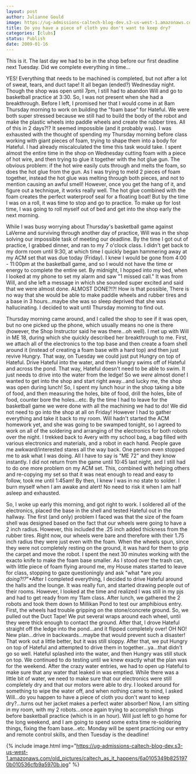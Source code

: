 ```yaml
---
layout: post
author: Julianne Gould
image: https://ug-admissions-caltech-blog-dev.s3-us-west-1.amazonaws.com/old_pictures/caltech_as_it_happens/6a0105349b8251970b010536cfb911970b.jpg
title: Do you have a piece of cloth you don't want to keep dry? 
categories: [clubs]
status: Publish
date: 2009-01-16
---
```


This is it. The last day we had to be in the shop before our first deadline next Tuesday. Did we complete everything in time...

YES! Everything that needs to be machined is completed, but not after a lot of sweat, tears, and duct tape! It all began (ended?) Wednesday night. Though the shop was open until 7pm, I still had to abandon Will and go to basketball practice at 3:30. So, I was not present when she had a breakthrough. Before I left, I promised her that I would come in at 8am Thursday morning to work on building the "foam base" for Hateful. We were both super stressed because we still had to build the body of the robot and make the plastic wheels into paddle wheels and create the rubber tires. All of this in 2 days?!? It seemed impossible (and it probably was). I was exhausted with the thought of spending my Thursday morning before class working with giant pieces of foam, trying to shape them into a body for Hateful. I had already miscalculated the time this task would take. I spent almost the entire time in the shop on Wednesday cutting foam with a piece of hot wire, and then trying to glue it together with the hot glue gun. The obvious problem: if the hot wire easily cuts through and melts the foam, so does the hot glue from the gun. As I was trying to meld 2 pieces of foam together, instead the hot glue was melting through both pieces, and not to mention causing an awful smell! However, once you get the hang of it, and figure out a technique, it works really well. The hot glue combined with the foam creates the perfect waterproof seal for a floating boat! But by the time I was on a roll, it was time to stop and go to practice. To make up for lost time, I was going to roll myself out of bed and get into the shop early the next morning.

While I was busy worrying about Thursday's basketball game against LaVerne and surviving through another day of practice, Will was in the shop solving our impossible task of meeting our deadline. By the time I got out of practice, I grabbed dinner, and ran to my 7 o'clock class. I didn't get back to my dorm room until 9:30, at which time I quickly began hammering away at my ACM set that was due today (Friday). I knew I would be gone from 4:00 - 11:00pm at the basketball game, and so I would not have the time or energy to complete the entire set. By midnight, I hopped into my bed, when I looked at my phone to set my alarm and saw "1 missed call." It was from Will, and she left a message in which she sounded super excited and said that we were almost done. ALMOST DONE?!?! How is that possible, There is no way that she would be able to make paddle wheels and rubber tires and a base in 3 hours...maybe she was so sleep deprived that she was hallucinating. I decided to wait until Thursday morning to find out.

Thursday morning came around, and I called the shop to see if it was open, but no one picked up the phone, which usually means no one is there (however, the Shop Instructor said he was there...oh well). I met up with Will in ME 18, during which she quickly described her breakthrough to me. First, we attach all of the electronics to the top base and then create a foam shell around it (instead of creating a foam base with a hard top) and then just revive Hungry. That way, on Tuesday we could just put Hungry on top of Hateful. Drive Hateful into the water, and then Hungry swims off of Hateful and across the pond. That way, Hateful doesn't need to be able to swim. It just needs to drive into the water from the ledge! So we *were* almost done! 
I wanted to get into the shop and start right away...and lucky me, the shop was open during lunch! So, I spent my lunch hour in the shop taking a bite of food, and then measuring the holes, bite of food, drill the holes, bite of food, counter bore the holes...etc. By the time I had to leave for the basketball game we were done with all the machining we had to do! We did not need to go into the shop at all on Friday! However I had to gather everything and take it back to my room. Will hadn't started the ACM homework yet, and she was going to be swamped tonight, so I agreed to work on all of the soldering and arranging of the electronics for both robots over the night. I trekked back to Avery with my school bag, a bag filled with various electronics and materials, and a robot in each hand. People gave me awkward/interested stares all the way back. One person even stopped me to ask what I was doing. All I have to say is "ME 72" and they know instantly. 
I did not return from the game until 10:45 last night, and I still had to do one more problem on my ACM set. This, combined with helping others and re-copying my set so that it was neat enough to read and easy to follow, took me until 1:45am! By then, I knew I was in no state to solder. I burn myself when I am awake and alert! No need to risk it when I am half asleep and exhausted.

So, I woke up early this morning, and got right to work. I soldered all of the electronics, placed the base in the shell and tested Hateful out in the hallway. The first (and only) problem I faced was that the size of the foam shell was designed based on the fact that our wheels were going to have a 2 inch radius. However, this included the .25 inch added thickness from the rubber tires. Right now, our wheels were bare and therefore with their 1.75 inch radius they were just even with the foam. When the wheels spun, since they were not completely resting on the ground, it was hard for them to grip the carpet and move the robot. I spent the next 30 minutes working with the exacto knife to make the foam base smaller. As I stood over the trash can, with little piece of foam flying around me, my House mates started to leave for class, stopping to gaze questioningly and ask "what *are *you doing?!?*"*After I completed everything, I decided to drive Hateful around the halls and the lounge. It was really fun, and started drawing people out of their rooms. However, I looked at the time and realized I was still in my pjs and had to get ready from my 11am class. 
After lunch, we gathered the 2 robots and took them down to Millikan Pond to test our amphibious entry. First, the wheels had trouble gripping on the stone/concrete ground. So, we pulled out the Duct Tape! We put several wraps around each wheel, until they were thick enough to contact the ground. After that, I drove Hateful straight off the ledge into the pond...and it flipped completely over! OH NO! New plan...drive in backwards...maybe that would prevent such a disaster! That work out a little better, but it was still sloppy. After that, we put Hungry on top of Hateful and attempted to drive them in together...ya...that didn't go so well. Hateful splashed into the water, and then Hungry was still stuck on top. We continued to do testing until we knew exactly what the plan was for the weekend. After the crazy water entries, we had to open up Hateful to make sure that any water that leaked in was emptied. While there was a little bit of water, we need to make sure that our electronics were still completely dry and that our motors were able to dry. I looked around for something to wipe the water off, and when nothing came to mind, I asked Will...do you happen to have a piece of cloth you don't want to keep dry?...turns out her jacket makes a perfect water absorber! 
Now, I am sitting in my room, with my 2 robots...once again trying to accomplish things before basketball practice (which is in an hour). Will just left to go home for the long weekend, and I am going to spend some extra time re-soldering things, fixing the foam base...etc. Monday will be spent practicing our entry and remote control skills, and then Tuesday is the deadline! 


{% include image.html img="https://ug-admissions-caltech-blog-dev.s3-us-west-1.amazonaws.com/old_pictures/caltech_as_it_happens/6a0105349b8251970b010536cfb9a5970b.jpg" %} 
